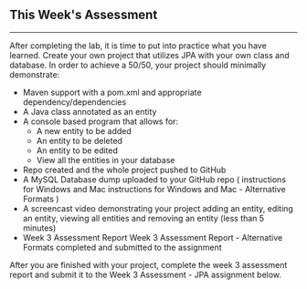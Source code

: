 
## This Week's Assessment
---

After completing the lab, it is time to put into practice what you have learned.  Create your own project that utilizes JPA with your own class and database.  In order to achieve a 50/50, your project should minimally demonstrate:

* Maven support with a pom.xml and appropriate dependency/dependencies
* A Java class annotated as an entity
* A console based program that allows for:
  * A new entity to be added
  * An entity to be deleted
  * An entity to be edited
  * View all the entities in your database
* Repo created and the whole project pushed to GitHub
* A MySQL Database dump uploaded to your GitHub repo ( instructions for Windows and Mac instructions for Windows and Mac - Alternative Formats )
* A screencast video demonstrating your project adding an entity, editing an entity, viewing all entities and removing an entity (less than 5 minutes)
* Week 3 Assessment Report Week 3 Assessment Report - Alternative Formats  completed and submitted to the assignment

After you are finished with your project, complete the week 3 assessment report and submit it to the Week 3 Assessment - JPA assignment below.

